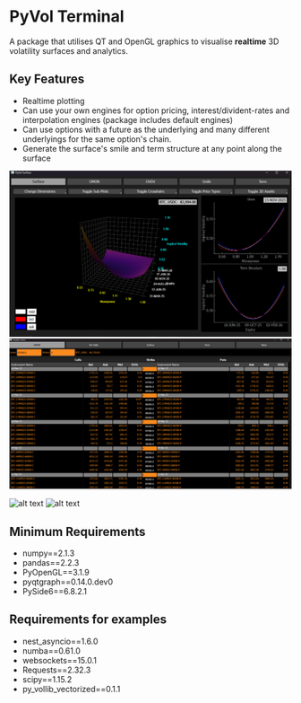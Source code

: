 # PyVol Terminal

A package that utilises QT and OpenGL graphics to visualise **realtime** 3D volatility surfaces and analytics.

Key Features
-------------
- Realtime plotting
- Can use your own engines for option pricing, interest/divident-rates and interpolation engines (package includes default engines)
- Can use options with a future as the underlying and many different underlyings for the same option's chain.
- Generate the surface's smile and term structure at any point along the surface

![alt text](https://github.com/ted-love/py_vol_surface/blob/main/surface_screenshots/Screenshot%202025-03-31%20163344.png)
![alt_text](https://github.com/ted-love/py_vol_surface/blob/main/surface_screenshots/Screenshot%202025-03-25%20172036.png)

![alt text](surface_screenshots/Screenshot%202025-03-20%20140241.png)
![alt text](surface_screenshots/Screenshot%202025-03-20%20140213.png)


Minimum Requirements
--------------------
* numpy==2.1.3
* pandas==2.2.3
* PyOpenGL==3.1.9
* pyqtgraph==0.14.0.dev0
* PySide6==6.8.2.1

Requirements for examples
-------------------------
* nest_asyncio==1.6.0
* numba==0.61.0
* websockets==15.0.1
* Requests==2.32.3
* scipy==1.15.2
* py_vollib_vectorized==0.1.1


